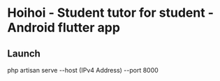 # Hoihoi - Student tutor for student - Android flutter app

## Launch
php artisan serve --host (IPv4 Address) --port 8000
